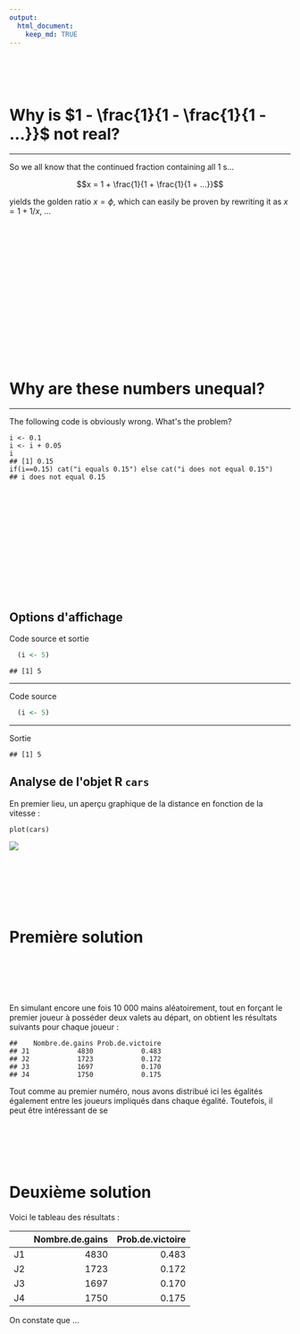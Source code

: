 ```yaml
---
output:
  html_document:
    keep_md: TRUE
---
```


<br>
<br>
<br>











# Why is $1 - \frac{1}{1 - \frac{1}{1 - ...}}$ not real?

*****************************

So we all know that the continued fraction containing all 1 s...

$$x = 1 + \frac{1}{1 + \frac{1}{1 + ...}}$$

yields the golden ratio $x =\phi$, which can easily be proven by rewriting it as $x = 1 + 1/x$, ...












<br>
<br>
<br>
<br>
<br>
<br>
<br>
<br>
<br>
<br>
<br>

<br>
<br>
<br>









# Why are these numbers unequal?

*****************************

The following code is obviously wrong. What's the problem?


```
i <- 0.1
i <- i + 0.05
i
## [1] 0.15
if(i==0.15) cat("i equals 0.15") else cat("i does not equal 0.15")
## i does not equal 0.15
```













<br>
<br>
<br>
<br>
<br>
<br>
<br>
<br>
<br>
<br>
<br>









## Options d'affichage


Code source et sortie

```r
  (i <- 5)
```

```
## [1] 5
```




--------------------

Code source

```r
  (i <- 5)
```

--------------------

Sortie

```
## [1] 5
```



















## Analyse de l'objet R `cars` 

En premier lieu, un aperçu graphique de la distance en fonction de la vitesse :

```
plot(cars)
```

![](C:\Users\Laurent\Documents\GitHub\OTC\images\img_car_plot.jpeg)















<br>
<br>
<br>
<br>
<br>




# Première solution




<br>
<br>
<br>
<br>







En simulant encore une fois 10 000 mains aléatoirement, tout en forçant le premier joueur à posséder deux valets au départ, on obtient les résultats suivants pour chaque joueur :

```
##    Nombre.de.gains Prob.de.victoire
## J1            4830            0.483
## J2            1723            0.172
## J3            1697            0.170
## J4            1750            0.175
```
Tout comme au premier numéro, nous avons distribué ici les égalités également entre les joueurs impliqués dans chaque égalité. Toutefois, il peut être intéressant de se












<br>
<br>
<br>
<br>









# Deuxième solution

Voici le tableau des résultats :

|   | Nombre.de.gains| Prob.de.victoire|
|:--|---------------:|----------------:|
|J1 |            4830|            0.483|
|J2 |            1723|            0.172|
|J3 |            1697|            0.170|
|J4 |            1750|            0.175|

On constate que ...
